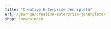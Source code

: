 ```yaml
---
title: "Creative Enterprise Jennrpleta"
url: /gbarnga/creative-enterprise-jennrpleta/
shop: convenience
---
```

